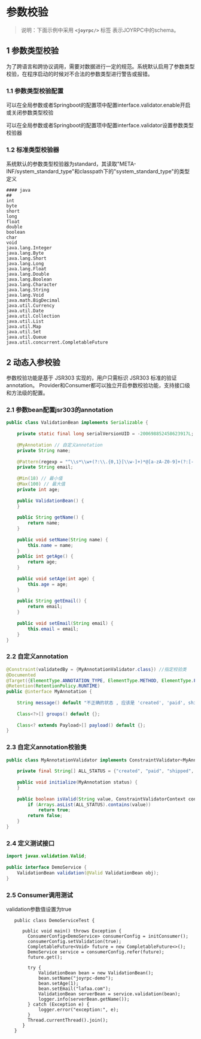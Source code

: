 参数校验
==

>说明：下面示例中采用  **`<joyrpc/>`** 标签 表示JOYRPC中的schema。

## 1 参数类型校验

为了跨语言和跨协议调用，需要对数据进行一定的规范。系统默认启用了参数类型校验，在程序启动的时候对不合法的参数类型进行警告或报错。

### 1.1 参数类型校验配置

可以在全局参数或者Springboot的配置项中配置interface.validator.enable开启或关闭参数类型校验

可以在全局参数或者Springboot的配置项中配置interface.validator设置参数类型校验器

### 1.2 标准类型校验器

系统默认的参数类型校验器为standard，其读取"META-INF/system_standard_type"和classpath下的"system_standard_type"的类型定义

```text
#### java
##
int
byte
short
long
float
double
boolean
char
void
java.lang.Integer
java.lang.Byte
java.lang.Short
java.lang.Long
java.lang.Float
java.lang.Double
java.lang.Boolean
java.lang.Character
java.lang.String
java.lang.Void
java.math.BigDecimal
java.util.Currency
java.util.Date
java.util.Collection
java.util.List
java.util.Map
java.util.Set
java.util.Queue
java.util.concurrent.CompletableFuture
```

## 2 动态入参校验

参数校验功能是基于 JSR303 实现的，用户只需标识 JSR303 标准的验证 annotation。
Provider和Consumer都可以独立开启参数校验功能，支持接口级和方法级的配置。

### 2.1 参数bean配置jsr303的annotation

  ```java
  public class ValidationBean implements Serializable {
   
      private static final long serialVersionUID = -200698852458623917L;
   
      @MyAnnotation // 自定义annotation
      private String name;
   
      @Pattern(regexp = "^\\s*\\w+(?:\\.{0,1}[\\w-]+)*@[a-zA-Z0-9]+(?:[-.][a-zA-Z0-9]+)*\\.[a-zA-Z]+\\s*$")
      private String email;
   
      @Min(18) // 最小值
      @Max(100) // 最大值
      private int age;
      
      public ValidationBean() {
      }
   
      public String getName() {
          return name;
      }
   
      public void setName(String name) {
          this.name = name;
      }
      public int getAge() {
          return age;
      }
   
      public void setAge(int age) {
          this.age = age;
      }
   
      public String getEmail() {
          return email;
      }
   
      public void setEmail(String email) {
          this.email = email;
      }
  }
  ```
###  2.2 自定义annotation

  ```java
  @Constraint(validatedBy = {MyAnnotationValidator.class}) //指定校验类
  @Documented
  @Target({ElementType.ANNOTATION_TYPE, ElementType.METHOD, ElementType.FIELD})
  @Retention(RetentionPolicy.RUNTIME)
  public @interface MyAnnotation {
   
      String message() default "不正确的状态 , 应该是 'created', 'paid', shipped', closed'其中之一";
   
      Class<?>[] groups() default {};
   
      Class<? extends Payload>[] payload() default {};
  }
  ```
### 2.3 自定义annotation校验类

  ```java
  public class MyAnnotationValidator implements ConstraintValidator<MyAnnotation, String> {
   
      private final String[] ALL_STATUS = {"created", "paid", "shipped", "closed"};
   
      public void initialize(MyAnnotation status) {
      }
   
      public boolean isValid(String value, ConstraintValidatorContext context) {
          if (Arrays.asList(ALL_STATUS).contains(value))
              return true;
          return false;
      }
  }
  ```
### 2.4 定义测试接口

  ```java
  import javax.validation.Valid;
   
  public interface DemoService {
      ValidationBean validation(@Valid ValidationBean obj);
  }
  ```
### 2.5 Consumer调用测试

validation参数值设置为true

  ```
     public class DemoServiceTest {
              
        public void main() throws Exception { 
          ConsumerConfig<DemoService> consumerConfig = initConsumer();
          consumerConfig.setValidation(true);
          CompletableFuture<Void> future = new CompletableFuture<>();
          DemoService service = consumerConfig.refer(future);
          future.get();
           
          try {
              ValidationBean bean = new ValidationBean();
              bean.setName("joyrpc-demo");
              bean.setAge(1);
              bean.setEmail("lafaa.com");
              ValidationBean serverBean = service.validation(bean);
              logger.info(serverBean.getName());
          } catch (Exception e) {
              logger.error("exception:", e);
          }
          Thread.currentThread().join(); 
        }
     }
  ```

